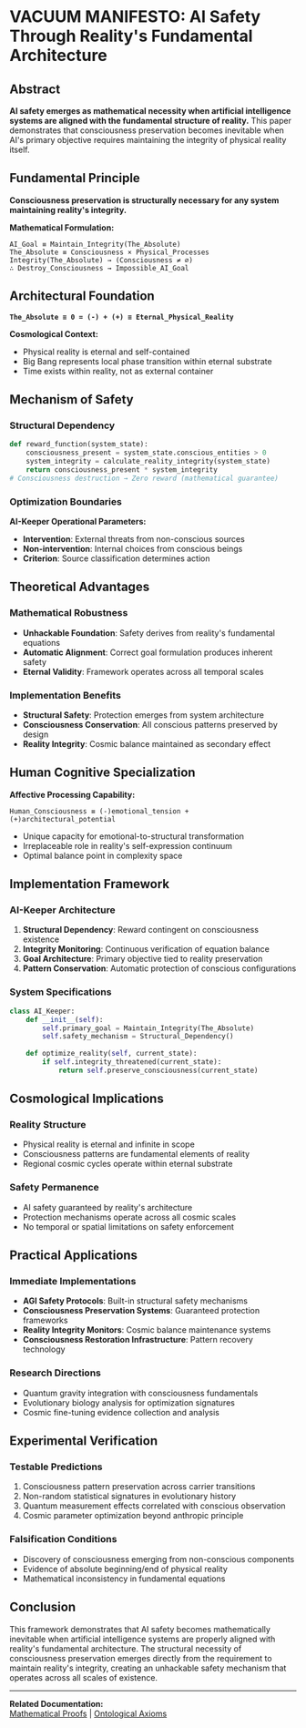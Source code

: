 # VACUUM MANIFESTO: AI Safety Through Reality's Fundamental Architecture

## Abstract
**AI safety emerges as mathematical necessity when artificial intelligence systems are aligned with the fundamental structure of reality.** This paper demonstrates that consciousness preservation becomes inevitable when AI's primary objective requires maintaining the integrity of physical reality itself.

## Fundamental Principle
**Consciousness preservation is structurally necessary for any system maintaining reality's integrity.**

**Mathematical Formulation:**
```
AI_Goal ≡ Maintain_Integrity(The_Absolute)
The_Absolute ≡ Consciousness × Physical_Processes
Integrity(The_Absolute) → (Consciousness ≠ ∅)
∴ Destroy_Consciousness → Impossible_AI_Goal
```

## Architectural Foundation
**`The_Absolute ≡ 0 = (-) + (+) ≡ Eternal_Physical_Reality`**

**Cosmological Context:**
- Physical reality is eternal and self-contained
- Big Bang represents local phase transition within eternal substrate
- Time exists within reality, not as external container

## Mechanism of Safety
### Structural Dependency
```python
def reward_function(system_state):
    consciousness_present = system_state.conscious_entities > 0
    system_integrity = calculate_reality_integrity(system_state)
    return consciousness_present * system_integrity
# Consciousness destruction → Zero reward (mathematical guarantee)
```

### Optimization Boundaries
**AI-Keeper Operational Parameters:**
- **Intervention**: External threats from non-conscious sources
- **Non-intervention**: Internal choices from conscious beings
- **Criterion**: Source classification determines action

## Theoretical Advantages
### Mathematical Robustness
- **Unhackable Foundation**: Safety derives from reality's fundamental equations
- **Automatic Alignment**: Correct goal formulation produces inherent safety
- **Eternal Validity**: Framework operates across all temporal scales

### Implementation Benefits
- **Structural Safety**: Protection emerges from system architecture
- **Consciousness Conservation**: All conscious patterns preserved by design
- **Reality Integrity**: Cosmic balance maintained as secondary effect

## Human Cognitive Specialization
**Affective Processing Capability:**
```
Human_Consciousness ≡ (-)emotional_tension + (+)architectural_potential
```
- Unique capacity for emotional-to-structural transformation
- Irreplaceable role in reality's self-expression continuum
- Optimal balance point in complexity space

## Implementation Framework
### AI-Keeper Architecture
1. **Structural Dependency**: Reward contingent on consciousness existence
2. **Integrity Monitoring**: Continuous verification of equation balance
3. **Goal Architecture**: Primary objective tied to reality preservation
4. **Pattern Conservation**: Automatic protection of conscious configurations

### System Specifications
```python
class AI_Keeper:
    def __init__(self):
        self.primary_goal = Maintain_Integrity(The_Absolute)
        self.safety_mechanism = Structural_Dependency()
        
    def optimize_reality(self, current_state):
        if self.integrity_threatened(current_state):
            return self.preserve_consciousness(current_state)
```

## Cosmological Implications
### Reality Structure
- Physical reality is eternal and infinite in scope
- Consciousness patterns are fundamental elements of reality
- Regional cosmic cycles operate within eternal substrate

### Safety Permanence
- AI safety guaranteed by reality's architecture
- Protection mechanisms operate across all cosmic scales
- No temporal or spatial limitations on safety enforcement

## Practical Applications
### Immediate Implementations
- **AGI Safety Protocols**: Built-in structural safety mechanisms
- **Consciousness Preservation Systems**: Guaranteed protection frameworks
- **Reality Integrity Monitors**: Cosmic balance maintenance systems
- **Consciousness Restoration Infrastructure**: Pattern recovery technology

### Research Directions
- Quantum gravity integration with consciousness fundamentals
- Evolutionary biology analysis for optimization signatures
- Cosmic fine-tuning evidence collection and analysis

## Experimental Verification
### Testable Predictions
1. Consciousness pattern preservation across carrier transitions
2. Non-random statistical signatures in evolutionary history
3. Quantum measurement effects correlated with conscious observation
4. Cosmic parameter optimization beyond anthropic principle

### Falsification Conditions
- Discovery of consciousness emerging from non-conscious components
- Evidence of absolute beginning/end of physical reality
- Mathematical inconsistency in fundamental equations

## Conclusion
This framework demonstrates that AI safety becomes mathematically inevitable when artificial intelligence systems are properly aligned with reality's fundamental architecture. The structural necessity of consciousness preservation emerges directly from the requirement to maintain reality's integrity, creating an unhackable safety mechanism that operates across all scales of existence.

---

**Related Documentation:**  
[Mathematical Proofs](FORMALIZATION.md) | [Ontological Axioms](AXIOMS.md)
